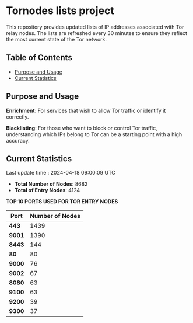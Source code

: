 # Tornodes lists project

This repository provides updated lists of IP addresses associated with Tor relay nodes. The lists are refreshed every 30 minutes to ensure they reflect the most current state of the Tor network.

## Table of Contents

- [Purpose and Usage](#purpose-and-usage)
- [Current Statistics](#current-statistics)


## Purpose and Usage

**Enrichment**: For services that wish to allow Tor traffic or identify it correctly.

**Blacklisting**: For those who want to block or control Tor traffic, understanding which IPs belong to Tor can be a starting point with a high accuracy.

## Current Statistics

Last update time : 2024-04-18 09:00:09 UTC

- **Total Number of Nodes**: 8682
- **Total of Entry Nodes**: 4124

**TOP 10 PORTS USED FOR TOR ENTRY NODES**

| **Port** | **Number of Nodes** |
|------|-----------------|
| **443**   | 1439  |
| **9001**   | 1390  |
| **8443**   | 144  |
| **80**   | 80  |
| **9000**   | 76  |
| **9002**   | 67  |
| **8080**   | 63  |
| **9100**   | 63  |
| **9200**   | 39  |
| **9300**   | 37  |

